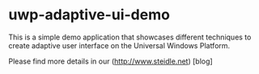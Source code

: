 # uwp-adaptive-ui-demo
This is a simple demo application that showcases different techniques to create 
adaptive user interface on the Universal Windows Platform.

Please find more details in our (http://www.steidle.net) [blog]

